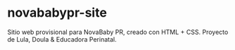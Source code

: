 # novababypr-site
Sitio web provisional para NovaBaby PR, creado con HTML + CSS. Proyecto de Lula, Doula &amp; Educadora Perinatal.
<!-- Sitio activo - NovaBaby PR - 01/09/2025 -->
